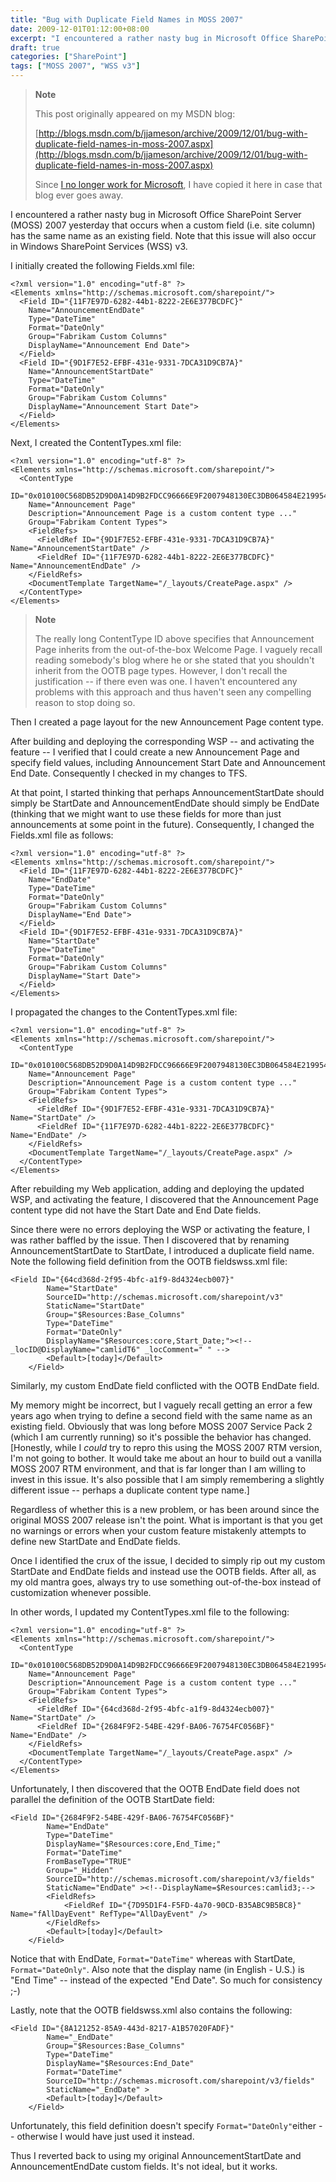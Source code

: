 ```yaml
---
title: "Bug with Duplicate Field Names in MOSS 2007"
date: 2009-12-01T01:12:00+08:00
excerpt: "I encountered a rather nasty bug in Microsoft Office SharePoint Server (MOSS) 2007 yesterday that occurs when a custom field (i.e. site column) has the same name as an existing field. Note that this issue will also occur in Windows SharePoint Services..."
draft: true
categories: ["SharePoint"]
tags: ["MOSS 2007", "WSS v3"]
---
```


> **Note**
> 
> This post originally appeared on my MSDN blog:  
>   
> 
> [http://blogs.msdn.com/b/jjameson/archive/2009/12/01/bug-with-duplicate-field-names-in-moss-2007.aspx](http://blogs.msdn.com/b/jjameson/archive/2009/12/01/bug-with-duplicate-field-names-in-moss-2007.aspx)
> 
> Since [I no longer work for Microsoft](/blog/jjameson/2011/09/02/last-day-with-microsoft), I have copied it here in case that blog ever goes away.


I encountered a rather nasty bug in Microsoft Office SharePoint Server (MOSS) 2007 yesterday that occurs when a custom field (i.e. site column) has the same name as an existing field. Note that this issue will also occur in Windows SharePoint Services (WSS) v3.

I initially created the following Fields.xml file:


    <?xml version="1.0" encoding="utf-8" ?>
    <Elements xmlns="http://schemas.microsoft.com/sharepoint/">
      <Field ID="{11F7E97D-6282-44b1-8222-2E6E377BCDFC}"
        Name="AnnouncementEndDate"
        Type="DateTime"
        Format="DateOnly"
        Group="Fabrikam Custom Columns"
        DisplayName="Announcement End Date">
      </Field>
      <Field ID="{9D1F7E52-EFBF-431e-9331-7DCA31D9CB7A}"
        Name="AnnouncementStartDate"
        Type="DateTime"
        Format="DateOnly"
        Group="Fabrikam Custom Columns"
        DisplayName="Announcement Start Date">
      </Field>
    </Elements>


Next, I created the ContentTypes.xml file:


    <?xml version="1.0" encoding="utf-8" ?>
    <Elements xmlns="http://schemas.microsoft.com/sharepoint/">
      <ContentType
        ID="0x010100C568DB52D9D0A14D9B2FDCC96666E9F2007948130EC3DB064584E219954237AF390064DEA0F50FC8C147B0B6EA0636C4A7D400EF37EB6F40C54a21A3872B1E6CA5BC0A"
        Name="Announcement Page"
        Description="Announcement Page is a custom content type ..."
        Group="Fabrikam Content Types">
        <FieldRefs>
          <FieldRef ID="{9D1F7E52-EFBF-431e-9331-7DCA31D9CB7A}" Name="AnnouncementStartDate" />
          <FieldRef ID="{11F7E97D-6282-44b1-8222-2E6E377BCDFC}" Name="AnnouncementEndDate" />
        </FieldRefs>
        <DocumentTemplate TargetName="/_layouts/CreatePage.aspx" />
      </ContentType>
    </Elements>



> **Note**
> 
> The really long ContentType ID above specifies that Announcement Page inherits from the out-of-the-box Welcome Page. I vaguely recall reading somebody's blog where he or she stated that you shouldn't inherit from the OOTB page types. However, I don't recall the justification -- if there even was one. I haven't encountered any problems with this approach and thus haven't seen any compelling reason to stop doing so.


Then I created a page layout for the new Announcement Page content type.

After building and deploying the corresponding WSP -- and activating the feature -- I verified that I could create a new Announcement Page and specify field values, including Announcement Start Date and Announcement End Date. Consequently I checked in my changes to TFS.

At that point, I started thinking that perhaps AnnouncementStartDate should simply be StartDate and AnnouncementEndDate should simply be EndDate (thinking that we might want to use these fields for more than just announcements at some point in the future). Consequently, I changed the Fields.xml file as follows:


    <?xml version="1.0" encoding="utf-8" ?>
    <Elements xmlns="http://schemas.microsoft.com/sharepoint/">
      <Field ID="{11F7E97D-6282-44b1-8222-2E6E377BCDFC}"
        Name="EndDate"
        Type="DateTime"
        Format="DateOnly"
        Group="Fabrikam Custom Columns"
        DisplayName="End Date">
      </Field>
      <Field ID="{9D1F7E52-EFBF-431e-9331-7DCA31D9CB7A}"
        Name="StartDate"
        Type="DateTime"
        Format="DateOnly"
        Group="Fabrikam Custom Columns"
        DisplayName="Start Date">
      </Field>
    </Elements>


I propagated the changes to the ContentTypes.xml file:


    <?xml version="1.0" encoding="utf-8" ?>
    <Elements xmlns="http://schemas.microsoft.com/sharepoint/">
      <ContentType
        ID="0x010100C568DB52D9D0A14D9B2FDCC96666E9F2007948130EC3DB064584E219954237AF390064DEA0F50FC8C147B0B6EA0636C4A7D400EF37EB6F40C54a21A3872B1E6CA5BC0A"
        Name="Announcement Page"
        Description="Announcement Page is a custom content type ..."
        Group="Fabrikam Content Types">
        <FieldRefs>
          <FieldRef ID="{9D1F7E52-EFBF-431e-9331-7DCA31D9CB7A}" Name="StartDate" />
          <FieldRef ID="{11F7E97D-6282-44b1-8222-2E6E377BCDFC}" Name="EndDate" />
        </FieldRefs>
        <DocumentTemplate TargetName="/_layouts/CreatePage.aspx" />
      </ContentType>
    </Elements>


After rebuilding my Web application, adding and deploying the updated WSP, and activating the feature, I discovered that the Announcement Page content type did not have the Start Date and End Date fields.

Since there were no errors deploying the WSP or activating the feature, I was rather baffled by the issue. Then I discovered that by renaming AnnouncementStartDate to StartDate, I introduced a duplicate field name. Note the following field definition from the OOTB fieldswss.xml file:


    <Field ID="{64cd368d-2f95-4bfc-a1f9-8d4324ecb007}"
            Name="StartDate"
            SourceID="http://schemas.microsoft.com/sharepoint/v3"
            StaticName="StartDate"
            Group="$Resources:Base_Columns"
            Type="DateTime"
            Format="DateOnly"
            DisplayName="$Resources:core,Start_Date;"><!-- _locID@DisplayName="camlidT6" _locComment=" " -->
            <Default>[today]</Default>
        </Field>


Similarly, my custom EndDate field conflicted with the OOTB EndDate field.

My memory might be incorrect, but I vaguely recall getting an error a few years ago when trying to define a second field with the same name as an existing field. Obviously that was long before MOSS 2007 Service Pack 2 (which I am currently running) so it's possible the behavior has changed. [Honestly, while I *could* try to repro this using the MOSS 2007 RTM version, I'm not going to bother. It would take me about an hour to build out a vanilla MOSS 2007 RTM environment, and that is far longer than I am willing to invest in this issue. It's also possible that I am simply remembering a slightly different issue -- perhaps a duplicate content type name.]

Regardless of whether this is a new problem, or has been around since the original MOSS 2007 release isn't the point. What is important is that you get no warnings or errors when your custom feature mistakenly attempts to define new StartDate and EndDate fields.

Once I identified the crux of the issue, I decided to simply rip out my custom StartDate and EndDate fields and instead use the OOTB fields. After all, as my old mantra goes, always try to use something out-of-the-box instead of customization whenever possible.

In other words, I updated my ContentTypes.xml file to the following:


    <?xml version="1.0" encoding="utf-8" ?>
    <Elements xmlns="http://schemas.microsoft.com/sharepoint/">
      <ContentType
        ID="0x010100C568DB52D9D0A14D9B2FDCC96666E9F2007948130EC3DB064584E219954237AF390064DEA0F50FC8C147B0B6EA0636C4A7D400EF37EB6F40C54a21A3872B1E6CA5BC0A"
        Name="Announcement Page"
        Description="Announcement Page is a custom content type ..."
        Group="Fabrikam Content Types">
        <FieldRefs>
          <FieldRef ID="{64cd368d-2f95-4bfc-a1f9-8d4324ecb007}" Name="StartDate" />
          <FieldRef ID="{2684F9F2-54BE-429f-BA06-76754FC056BF}" Name="EndDate" />
        </FieldRefs>
        <DocumentTemplate TargetName="/_layouts/CreatePage.aspx" />
      </ContentType>
    </Elements>


Unfortunately, I then discovered that the OOTB EndDate field does not parallel the definition of the OOTB StartDate field:


    <Field ID="{2684F9F2-54BE-429f-BA06-76754FC056BF}"
            Name="EndDate"
            Type="DateTime"
            DisplayName="$Resources:core,End_Time;"
            Format="DateTime"
            FromBaseType="TRUE"
            Group="_Hidden"
            SourceID="http://schemas.microsoft.com/sharepoint/v3/fields"
            StaticName="EndDate" ><!--DisplayName=$Resources:camlid3;-->
            <FieldRefs>
                <FieldRef ID="{7D95D1F4-F5FD-4a70-90CD-B35ABC9B5BC8}" Name="fAllDayEvent" RefType="AllDayEvent" />
            </FieldRefs>
            <Default>[today]</Default>
        </Field>


Notice that with EndDate, `Format="DateTime"` whereas with StartDate, `Format="DateOnly"`. Also note that the display name (in English - U.S.) is "End Time" -- instead of the expected "End Date". So much for consistency ;-)

Lastly, note that the OOTB fieldswss.xml also contains the following:


    <Field ID="{8A121252-85A9-443d-8217-A1B57020FADF}"
            Name="_EndDate"
            Group="$Resources:Base_Columns"
            Type="DateTime"
            DisplayName="$Resources:End_Date"
            Format="DateTime"
            SourceID="http://schemas.microsoft.com/sharepoint/v3/fields"
            StaticName="_EndDate" >
            <Default>[today]</Default>
        </Field>


Unfortunately, this field definition doesn't specify `Format="DateOnly"`either -- otherwise I would have just used it instead.

Thus I reverted back to using my original AnnouncementStartDate and AnnouncementEndDate custom fields. It's not ideal, but it works.


